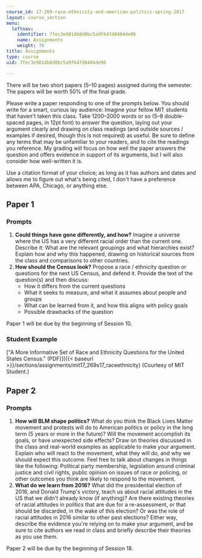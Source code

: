```yaml
---
course_id: 17-269-race-ethnicity-and-american-politics-spring-2017
layout: course_section
menu:
  leftnav:
    identifier: 7fec3e981db8d0bc5a9f647d8404de96
    name: Assignments
    weight: 70
title: Assignments
type: course
uid: 7fec3e981db8d0bc5a9f647d8404de96

---
```


There will be two short papers (5–10 pages) assigned during the semester. The papers will be worth 50% of the final grade.

Please write a paper responding to one of the prompts below. You should write for a smart, curious lay audience: Imagine your fellow MIT students that haven't taken this class. Take 1200–2000 words or so (5–8 double-spaced pages, in 12pt font) to answer the question, laying out your argument clearly and drawing on class readings (and outside sources / examples if desired, though this is not required) as useful. Be sure to define any terms that may be unfamiliar to your readers, and to cite the readings you reference. My grading will focus on how well the paper answers the question and offers evidence in support of its arguments, but I will also consider how well-written it is.

Use a citation format of your choice; as long as it has authors and dates and allows me to figure out what's being cited, I don't have a preference between APA, Chicago, or anything else.

Paper 1
-------

### Prompts

1.  **Could things have gone differently, and how?** Imagine a universe where the US has a very different racial order than the current one. Describe it: What are the relevant groupings and what hierarchies exist? Explain how and why this happened, drawing on historical sources from the class and comparisons to other countries.
2.  **How should the Census look?** Propose a race / ethnicity question or questions for the next US Census, and defend it. Provide the text of the question(s) and then discuss:
    *   How it differs from the current questions
    *   What it seeks to measure, and what it assumes about people and groups
    *   What can be learned from it, and how this aligns with policy goals
    *   Possible drawbacks of the question

Paper 1 will be due by the beginning of Session 10.

### Student Example

["A More Informative Set of Race and Ethnicity Questions for the United States Census." (PDF)]({{< baseurl >}}/sections/assignments/mit17_269s17_raceethnicity) (Courtesy of MIT Student.)

Paper 2
-------

### Prompts

1.  **How will BLM shape politics?** What do you think the Black Lives Matter movement and protests will do to American politics or policy in the long term (5 years or more in the future)? Will the movement accomplish its goals, or have unexpected side effects? Draw on theories discussed in the class and real-world examples as applicable to make your argument. Explain who will react to the movement, what they will do, and why we should expect this outcome. Feel free to talk about changes in things like the following: Political party membership, legislation around criminal justice and civil rights, public opinion on issues of race or policing, or other outcomes you think are likely to respond to the movement.
2.  **What do we learn from 2016?** What did the presidential election of 2016, and Donald Trump's victory, teach us about racial attitudes in the US that we didn't already know (if anything)? Are there existing theories of racial attitudes in politics that are due for a re-assessment, or that should be discarded, in the wake of this election? Or was the role of racial attitudes in 2016 similar to other past elections? Either way, describe the evidence you're relying on to make your argument, and be sure to cite authors we read in class and briefly describe their theories as you use them.

Paper 2 will be due by the beginning of Session 18.